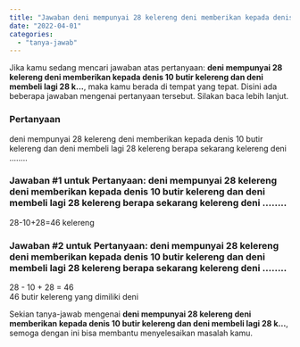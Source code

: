 ```yaml
---
title: "Jawaban deni mempunyai 28 kelereng deni memberikan kepada denis 10 butir kelereng dan deni membeli lagi 28 k..."
date: "2022-04-01"
categories: 
  - "tanya-jawab"
---
```


Jika kamu sedang mencari jawaban atas pertanyaan: **deni mempunyai 28 kelereng deni memberikan kepada denis 10 butir kelereng dan deni membeli lagi 28 k...**, maka kamu berada di tempat yang tepat. Disini ada beberapa jawaban mengenai pertanyaan tersebut. Silakan baca lebih lanjut.

### Pertanyaan

deni mempunyai 28 kelereng deni memberikan kepada denis 10 butir kelereng dan deni membeli lagi 28 kelereng berapa sekarang kelereng deni ........

### Jawaban #1 untuk Pertanyaan: deni mempunyai 28 kelereng deni memberikan kepada denis 10 butir kelereng dan deni membeli lagi 28 kelereng berapa sekarang kelereng deni ........

28-10+28=46 kelereng  

### Jawaban #2 untuk Pertanyaan: deni mempunyai 28 kelereng deni memberikan kepada denis 10 butir kelereng dan deni membeli lagi 28 kelereng berapa sekarang kelereng deni ........

28 - 10 + 28 = 46  
46 butir kelereng yang dimiliki deni

Sekian tanya-jawab mengenai **deni mempunyai 28 kelereng deni memberikan kepada denis 10 butir kelereng dan deni membeli lagi 28 k...**, semoga dengan ini bisa membantu menyelesaikan masalah kamu.
